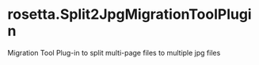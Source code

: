 rosetta.Split2JpgMigrationToolPlugin
====================================

Migration Tool Plug-in to split multi-page files to multiple jpg files
